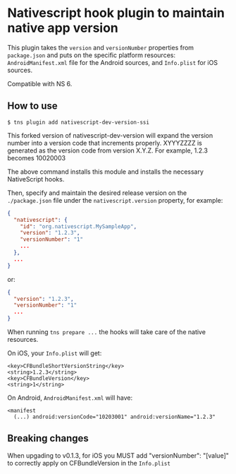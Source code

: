 # Nativescript hook plugin to maintain native app version

This plugin takes the `version` and `versionNumber` properties from `package.json` and puts on the specific platform resources: `AndroidManifest.xml` file for the Android sources, and `Info.plist` for iOS sources.

Compatible with NS 6.

## How to use

```
$ tns plugin add nativescript-dev-version-ssi
```

This forked version of nativescript-dev-version will expand the version number into a version code that increments properly.  XYYYZZZZ is generated as the version code from version X.Y.Z.  For example, 1.2.3 becomes 10020003

The above command installs this module and installs the necessary NativeScript hooks.

Then, specify and maintain the desired release version on the `./package.json` file under the `nativescript.version` property, for example:

```json
{
  "nativescript": {
    "id": "org.nativescript.MySampleApp",
    "version": "1.2.3",
    "versionNumber": "1"
    ...
  },
  ...
}
```

or:

```json
{
  "version": "1.2.3",
  "versionNumber": "1"
  ...
}
```

When running `tns prepare ...` the hooks will take care of the native resources.

On iOS, your `Info.plist` will get:

```
<key>CFBundleShortVersionString</key>
<string>1.2.3</string>
<key>CFBundleVersion</key>
<string>1</string>
```

On Android, `AndroidManifest.xml` will have:

```
<manifest
  (...) android:versionCode="10203001" android:versionName="1.2.3"
```

## Breaking changes

When upgading to v0.1.3, for iOS you MUST add "versionNumber": "[value]" to correctly apply on <key>CFBundleVersion</key> in the `Info.plist`

